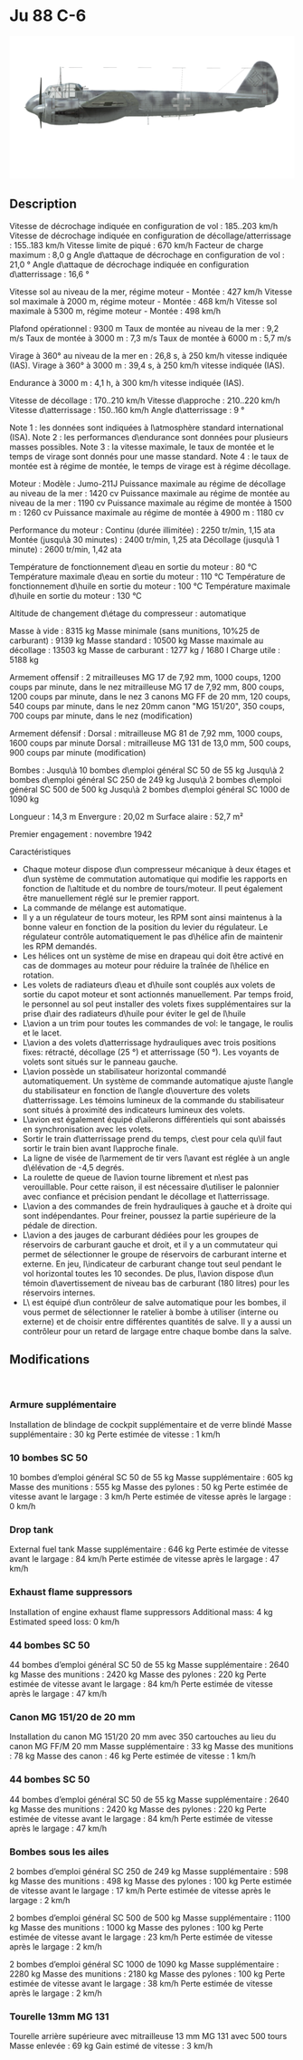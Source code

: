 ﻿# Ju 88 C-6

![ju88c6](../images/ju88c6.png)

## Description

Vitesse de décrochage indiquée en configuration de vol : 185..203 km/h
Vitesse de décrochage indiquée en configuration de décollage/atterrissage : 155..183 km/h
Vitesse limite de piqué : 670 km/h
Facteur de charge maximum : 8,0 g
Angle d\attaque de décrochage en configuration de vol : 21,0 °
Angle d\attaque de décrochage indiquée en configuration d\atterrissage : 16,6 °

Vitesse sol au niveau de la mer, régime moteur - Montée : 427 km/h
Vitesse sol maximale à 2000 m, régime moteur - Montée : 468 km/h
Vitesse sol maximale à 5300 m, régime moteur - Montée : 498 km/h

Plafond opérationnel : 9300 m
Taux de montée au niveau de la mer : 9,2 m/s
Taux de montée à 3000 m : 7,3 m/s
Taux de montée à 6000 m : 5,7 m/s

Virage à 360° au niveau de la mer en : 26,8 s, à 250 km/h vitesse indiquée (IAS).
Virage à 360° à 3000 m : 39,4 s, à 250 km/h vitesse indiquée (IAS).

Endurance à 3000 m : 4,1 h, à 300 km/h vitesse indiquée (IAS).

Vitesse de décollage : 170..210 km/h
Vitesse d\approche : 210..220 km/h
Vitesse d\atterrissage : 150..160 km/h
Angle d\atterrissage : 9 °

Note 1 : les données sont indiquées à l\atmosphère standard international (ISA).
Note 2 : les performances d\endurance sont données pour plusieurs masses possibles.
Note 3 : la vitesse maximale, le taux de montée et le temps de virage sont donnés pour une masse standard.
Note 4 : le taux de montée est à régime de montée, le temps de virage est à régime décollage.

Moteur :
Modèle : Jumo-211J
Puissance maximale au régime de décollage au niveau de la mer : 1420 cv
Puissance maximale au régime de montée au niveau de la mer : 1190 cv
Puissance maximale au régime de montée à 1500 m : 1260 cv
Puissance maximale au régime de montée à 4900 m : 1180 cv

Performance du moteur :
Continu (durée illimitée) : 2250 tr/min, 1,15 ata
Montée (jusqu\à 30 minutes) : 2400 tr/min, 1,25 ata
Décollage (jusqu\à 1 minute) : 2600 tr/min, 1,42 ata

Température de fonctionnement d\eau en sortie du moteur : 80 °C
Température maximale d\eau en sortie du moteur : 110 °C
Température de fonctionnement d\huile en sortie du moteur : 100 °C
Température maximale d\huile en sortie du moteur : 130 °C

Altitude de changement d\étage du compresseur : automatique 

Masse à vide : 8315 kg
Masse minimale (sans munitions, 10%25 de carburant) : 9139 kg
Masse standard : 10500 kg
Masse maximale au décollage : 13503 kg
Masse de carburant : 1277 kg / 1680 l
Charge utile : 5188 kg

Armement offensif :
2 mitrailleuses MG 17 de 7,92 mm, 1000 coups, 1200 coups par minute, dans le nez
mitrailleuse MG 17 de 7,92 mm, 800 coups, 1200 coups par minute, dans le nez
3 canons MG FF de 20 mm, 120 coups, 540 coups par minute, dans le nez
20mm canon "MG 151/20", 350 coups, 700 coups par minute, dans le nez (modification)

Armement défensif :
Dorsal : mitrailleuse MG 81 de 7,92 mm, 1000 coups, 1600 coups par minute
Dorsal : mitrailleuse MG 131 de 13,0 mm, 500 coups, 900 coups par minute (modification)

Bombes :
Jusqu\à 10 bombes d\emploi général SC 50 de 55 kg
Jusqu\à 2 bombes d\emploi général SC 250 de 249 kg
Jusqu\à 2 bombes d\emploi général SC 500 de 500 kg
Jusqu\à 2 bombes d\emploi général SC 1000 de 1090 kg

Longueur : 14,3 m
Envergure : 20,02 m
Surface alaire : 52,7 m²

Premier engagement : novembre 1942

Caractéristiques
- Chaque moteur dispose d\un compresseur mécanique à deux étages et d\un système de commutation automatique qui modifie les rapports en fonction de l\altitude et du nombre de tours/moteur. Il peut également être manuellement réglé sur le premier rapport.
- La commande de mélange est automatique.
- Il y a un régulateur de tours moteur, les RPM sont ainsi maintenus à la bonne valeur en fonction de la position du levier du régulateur. Le régulateur contrôle automatiquement le pas d\hélice afin de maintenir les RPM demandés.
- Les hélices ont un système de mise en drapeau qui doit être activé en cas de dommages au moteur pour réduire la traînée de l\hélice en rotation.
- Les volets de radiateurs d\eau et d\huile sont couplés aux volets de sortie du capot moteur et sont actionnés manuellement. Par temps froid, le personnel au sol peut installer des volets fixes supplémentaires sur la prise d\air des radiateurs d\huile pour éviter le gel de l\huile
- L\avion a un trim pour toutes les commandes de vol: le tangage, le roulis et le lacet.
- L\avion a des volets d\atterrissage hydrauliques avec trois positions fixes: rétracté, décollage (25 °) et atterrissage (50 °). Les voyants de volets sont situés sur le panneau gauche.
- L\avion possède un stabilisateur horizontal commandé automatiquement. Un système de commande automatique ajuste l\angle du stabilisateur en fonction de l\angle d\ouverture des volets d\atterrissage. Les témoins lumineux de la commande du stabilisateur sont situés à proximité des indicateurs lumineux des volets.
- L\avion est également équipé d\ailerons différentiels qui sont abaissés en synchronisation avec les volets.
- Sortir le train d\atterrissage prend du temps, c\est pour cela qu\il faut sortir le train bien avant l\approche finale.
- La ligne de visée de l\armement de tir vers l\avant est réglée à un angle d\élévation de -4,5 degrés.
- La roulette de queue de l\avion tourne librement et n\est pas verouillable. Pour cette raison, il est nécessaire d\utiliser le palonnier avec confiance et précision pendant le décollage et l\atterrissage.
- L\avion a des commandes de frein hydrauliques à gauche et à droite qui sont indépendantes. Pour freiner, poussez la partie supérieure de la pédale de direction.
- L\avion a des jauges de carburant dédiées pour les groupes de réservoirs de carburant gauche et droit, et il y a un commutateur qui permet de sélectionner le groupe de réservoirs de carburant interne et externe. En jeu, l\indicateur de carburant change tout seul pendant le vol horizontal toutes les 10 secondes. De plus, l\avion dispose d\un témoin d\avertissement de niveau bas de carburant (180 litres) pour les réservoirs internes.
- L\ est équipé d\un contrôleur de salve automatique pour les bombes, il vous permet de sélectionner le ratelier à bombe à utiliser (interne ou externe) et de choisir entre différentes quantités de salve. Il y a aussi un contrôleur pour un retard de largage entre chaque bombe dans la salve.

## Modifications
﻿

### Armure supplémentaire

Installation de blindage de cockpit supplémentaire et de verre blindé
Masse supplémentaire : 30 kg
Perte estimée de vitesse : 1 km/h﻿

### 10 bombes SC 50

10 bombes d’emploi général SC 50 de 55 kg
Masse supplémentaire : 605 kg
Masse des munitions : 555 kg
Masse des pylones : 50 kg
Perte estimée de vitesse avant le largage : 3 km/h
Perte estimée de vitesse après le largage : 0 km/h﻿

### Drop tank

External fuel tank
Masse supplémentaire : 646 kg
Perte estimée de vitesse avant le largage : 84 km/h
Perte estimée de vitesse après le largage : 47 km/h﻿

### Exhaust flame suppressors

Installation of engine exhaust flame suppressors
Additional mass: 4 kg
Estimated speed loss: 0 km/h﻿


### 44 bombes SC 50

44 bombes d’emploi général SC 50 de 55 kg
Masse supplémentaire : 2640 kg
Masse des munitions : 2420 kg
Masse des pylones : 220 kg
Perte estimée de vitesse avant le largage : 84 km/h
Perte estimée de vitesse après le largage : 47 km/h﻿

### Canon MG 151/20 de 20 mm

Installation du canon MG 151/20 20 mm avec 350 cartouches au lieu du canon MG FF/M 20 mm
Masse supplémentaire : 33 kg
Masse des munitions : 78 kg
Masse des canon : 46 kg
Perte estimée de vitesse : 1 km/h﻿


### 44 bombes SC 50

44 bombes d’emploi général SC 50 de 55 kg
Masse supplémentaire : 2640 kg
Masse des munitions : 2420 kg
Masse des pylones : 220 kg
Perte estimée de vitesse avant le largage : 84 km/h
Perte estimée de vitesse après le largage : 47 km/h﻿

### Bombes sous les ailes

2 bombes d’emploi général SC 250 de 249 kg
Masse supplémentaire : 598 kg
Masse des munitions : 498 kg
Masse des pylones : 100 kg
Perte estimée de vitesse avant le largage : 17 km/h
Perte estimée de vitesse après le largage : 2 km/h

2 bombes d’emploi général SC 500 de 500 kg
Masse supplémentaire : 1100 kg
Masse des munitions : 1000 kg
Masse des pylones : 100 kg
Perte estimée de vitesse avant le largage : 23 km/h
Perte estimée de vitesse après le largage : 2 km/h

2 bombes d’emploi général SC 1000 de 1090 kg
Masse supplémentaire : 2280 kg
Masse des munitions : 2180 kg
Masse des pylones : 100 kg
Perte estimée de vitesse avant le largage : 38 km/h
Perte estimée de vitesse après le largage : 2 km/h﻿

### Tourelle 13mm MG 131

Tourelle arrière supérieure avec mitrailleuse 13 mm MG 131 avec 500 tours
Masse enlevée : 69 kg
Gain estimé de vitesse : 3 km/h
